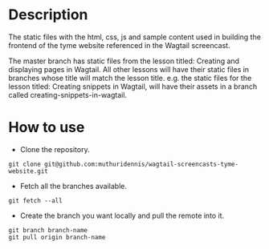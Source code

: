 # Description
The static files with the html, css, js and sample content used in building the frontend of the tyme website referenced in the Wagtail screencast.

The master branch has static files from the lesson titled: Creating and displaying pages in Wagtail. All other lessons will have their static files in branches whose title will match the lesson title. e.g. the static files for the lesson titled: Creating snippets in Wagtail, will have their assets in a branch called creating-snippets-in-wagtail. 

# How to use
- Clone the repository.
```
git clone git@github.com:muthuridennis/wagtail-screencasts-tyme-website.git
```
- Fetch all the branches available.
```
git fetch --all
```
- Create the branch you want locally and pull the remote into it.
```
git branch branch-name
git pull origin branch-name
``` 